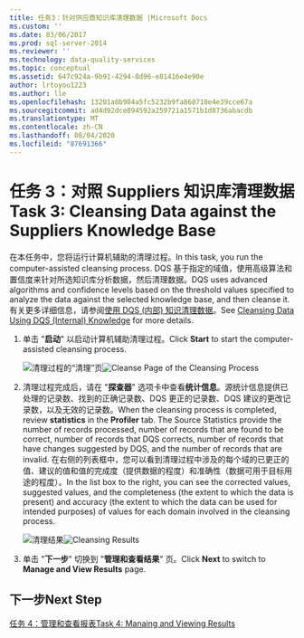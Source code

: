 ```yaml
---
title: 任务3：针对供应商知识库清理数据 |Microsoft Docs
ms.custom: ''
ms.date: 03/06/2017
ms.prod: sql-server-2014
ms.reviewer: ''
ms.technology: data-quality-services
ms.topic: conceptual
ms.assetid: 647c924a-9b91-4294-8d96-e81416e4e90e
author: lrtoyou1223
ms.author: lle
ms.openlocfilehash: 13201a8b904a5fc5232b9fa860710e4e39cce67a
ms.sourcegitcommit: ad4d92dce894592a259721a1571b1d8736abacdb
ms.translationtype: MT
ms.contentlocale: zh-CN
ms.lasthandoff: 08/04/2020
ms.locfileid: "87691366"
---
```

# <a name="task-3-cleansing-data-against-the-suppliers-knowledge-base"></a><span data-ttu-id="2c474-102">任务 3：对照 Suppliers 知识库清理数据</span><span class="sxs-lookup"><span data-stu-id="2c474-102">Task 3: Cleansing Data against the Suppliers Knowledge Base</span></span>
  <span data-ttu-id="2c474-103">在本任务中，您将运行计算机辅助的清理过程。</span><span class="sxs-lookup"><span data-stu-id="2c474-103">In this task, you run the computer-assisted cleansing process.</span></span> <span data-ttu-id="2c474-104">DQS 基于指定的域值，使用高级算法和置信度来针对所选知识库分析数据，然后清理数据。</span><span class="sxs-lookup"><span data-stu-id="2c474-104">DQS uses advanced algorithms and confidence levels based on the threshold values specified to analyze the data against the selected knowledge base, and then cleanse it.</span></span> <span data-ttu-id="2c474-105">有关更多详细信息，请参阅[使用 DQS (内部) 知识清理数据](https://msdn.microsoft.com/library/hh213061.aspx)。</span><span class="sxs-lookup"><span data-stu-id="2c474-105">See [Cleansing Data Using DQS (Internal) Knowledge](https://msdn.microsoft.com/library/hh213061.aspx) for more details.</span></span>

1.  <span data-ttu-id="2c474-106">单击 "**启动**" 以启动计算机辅助清理过程。</span><span class="sxs-lookup"><span data-stu-id="2c474-106">Click **Start** to start the computer-assisted cleansing process.</span></span>

     <span data-ttu-id="2c474-107">![清理过程的“清理”页](../../2014/tutorials/media/et-cleansingdataagainstthesupplierkb-01.jpg "清理过程的“清理”页")</span><span class="sxs-lookup"><span data-stu-id="2c474-107">![Cleanse Page of the Cleansing Process](../../2014/tutorials/media/et-cleansingdataagainstthesupplierkb-01.jpg "Cleanse Page of the Cleansing Process")</span></span>

2.  <span data-ttu-id="2c474-108">清理过程完成后，请在 "**探查器**" 选项卡中查看**统计信息**。源统计信息提供已处理的记录数、找到的正确记录数、DQS 更正的记录数、DQS 建议的更改记录数，以及无效的记录数。</span><span class="sxs-lookup"><span data-stu-id="2c474-108">When the cleansing process is completed, review **statistics** in the **Profiler** tab. The Source Statistics provide the number of records processed, number of records that are found to be correct, number of records that DQS corrects, number of records that have changes suggested by DQS, and the number of records that are invalid.</span></span> <span data-ttu-id="2c474-109">在右侧的列表框中，您可以看到清理过程中涉及的每个域的已更正的值、建议的值和值的完成度（提供数据的程度）和准确性（数据可用于目标用途的程度）。</span><span class="sxs-lookup"><span data-stu-id="2c474-109">In the list box to the right, you can see the corrected values, suggested values, and the completeness (the extent to which the data is present) and accuracy (the extent to which the data can be used for intended purposes) of values for each domain involved in the cleansing process.</span></span>

     <span data-ttu-id="2c474-110">![清理结果](../../2014/tutorials/media/et-cleansingdataagainstthesupplierkb-02.jpg "清理结果")</span><span class="sxs-lookup"><span data-stu-id="2c474-110">![Cleansing Results](../../2014/tutorials/media/et-cleansingdataagainstthesupplierkb-02.jpg "Cleansing Results")</span></span>

3.  <span data-ttu-id="2c474-111">单击 "**下一步**" 切换到 "**管理和查看结果**" 页。</span><span class="sxs-lookup"><span data-stu-id="2c474-111">Click **Next** to switch to **Manage and View Results** page.</span></span>

## <a name="next-step"></a><span data-ttu-id="2c474-112">下一步</span><span class="sxs-lookup"><span data-stu-id="2c474-112">Next Step</span></span>
 [<span data-ttu-id="2c474-113">任务 4：管理和查看报表</span><span class="sxs-lookup"><span data-stu-id="2c474-113">Task 4: Manaing and Viewing Results</span></span>](../../2014/tutorials/task-4-manaing-and-viewing-results.md)


